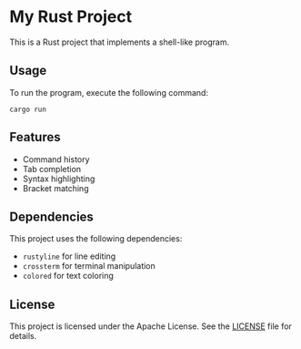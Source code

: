 # My Rust Project

This is a Rust project that implements a shell-like program.

## Usage

To run the program, execute the following command:

```
cargo run
```

## Features

- Command history
- Tab completion
- Syntax highlighting
- Bracket matching

## Dependencies

This project uses the following dependencies:

- `rustyline` for line editing
- `crossterm` for terminal manipulation
- `colored` for text coloring

## License

This project is licensed under the Apache License. See the [LICENSE](LICENSE) file for details.